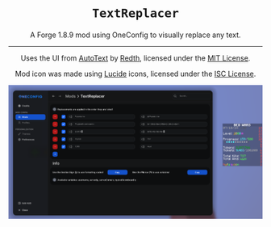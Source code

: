 <div align="center">

# `TextReplacer`

A Forge 1.8.9 mod using OneConfig to visually replace any text.

---

Uses the UI from [AutoText](https://github.com/Redths-Gay-Club/AutoText) by [Redth](https://github.com/RedthMC), licensed under the [MIT License](https://raw.githubusercontent.com/Redths-Gay-Club/AutoText/refs/heads/main/LICENSE).

Mod icon was made using [Lucide](https://lucide.dev) icons, licensed under the [ISC License](https://lucide.dev/license).

![Screenshot](images/screenshot.png)

</div>
